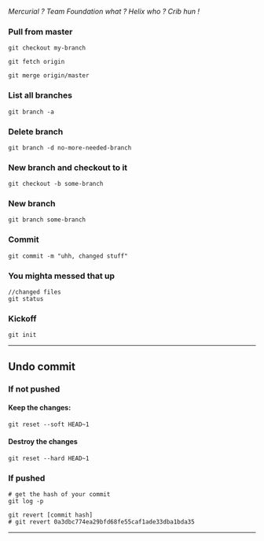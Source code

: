 *Mercurial ? Team Foundation what ? Helix who ? Crib hun !*

### Pull from master
```
git checkout my-branch

git fetch origin 

git merge origin/master
```


### List all branches
```
git branch -a
```

### Delete branch
```
git branch -d no-more-needed-branch
```

### New branch and checkout to it
```
git checkout -b some-branch
```

### New branch
```
git branch some-branch
```

### Commit
```
git commit -m "uhh, changed stuff"
```

### You mighta messed that up
```
//changed files
git status
```

### Kickoff
```
git init
```

---

## Undo commit

### If not pushed

#### Keep the changes:
```
git reset --soft HEAD~1

```

#### Destroy the changes
```
git reset --hard HEAD~1

```

### If pushed

```
# get the hash of your commit
git log -p 

git revert [commit hash]
# git revert 0a3dbc774ea29bfd68fe55caf1ade33dba1bda35
```

---
